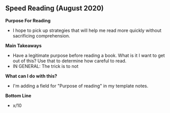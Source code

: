 ## Speed Reading (August 2020)

**Purpose For Reading**
- I hope to pick up strategies that will help me read more quickly without sacrificing comprehension.

**Main Takeaways**
- Have a legitimate purpose before reading a book. What is it I want to get out of this? Use that to determine how careful to read.
- IN GENERAL: The trick is to not 

**What can I do with this?**
- I'm adding a field for "Purpose of reading" in my template notes.

**Bottom Line**
- x/10
<!--stackedit_data:
eyJoaXN0b3J5IjpbMTI2MTY4ODg2OSwtMTc2OTQ4NzAwMCwtND
YxOTcyMzQ4LC0xNTQ0NzIxODE2LDEzMDQxMTkxNjUsLTM2MTI2
Mjg5OF19
-->